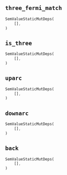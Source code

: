 ## `three_fermi_match`

```rust
SemValueStaticMutDeps(
    [],
)
```

## `is_three`

```rust
SemValueStaticMutDeps(
    [],
)
```

## `uparc`

```rust
SemValueStaticMutDeps(
    [],
)
```

## `downarc`

```rust
SemValueStaticMutDeps(
    [],
)
```

## `back`

```rust
SemValueStaticMutDeps(
    [],
)
```
